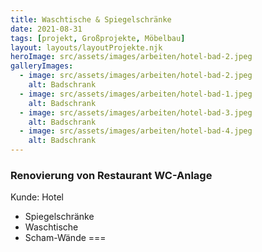 ```yaml
---
title: Waschtische & Spiegelschränke
date: 2021-08-31
tags: [projekt, Großprojekte, Möbelbau]
layout: layouts/layoutProjekte.njk
heroImage: src/assets/images/arbeiten/hotel-bad-2.jpeg
galleryImages:
  - image: src/assets/images/arbeiten/hotel-bad-2.jpeg
    alt: Badschrank
  - image: src/assets/images/arbeiten/hotel-bad-1.jpeg
    alt: Badschrank
  - image: src/assets/images/arbeiten/hotel-bad-3.jpeg
    alt: Badschrank
  - image: src/assets/images/arbeiten/hotel-bad-4.jpeg
    alt: Badschrank
--- 
```

### Renovierung von Restaurant WC-Anlage 

Kunde: Hotel
- Spiegelschränke 
- Waschtische
- Scham-Wände
===
